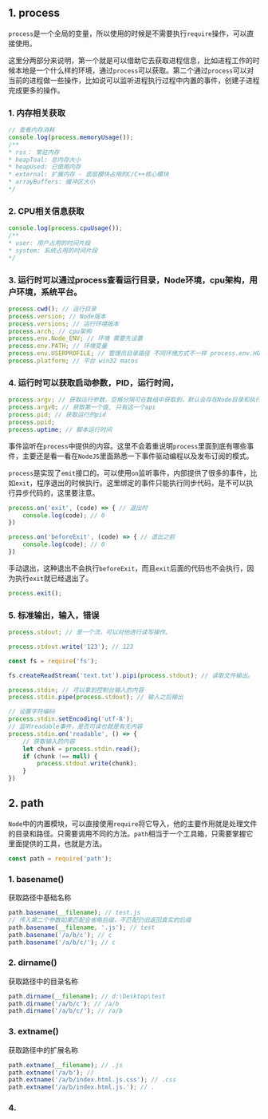 ## 1. process

```process```是一个全局的变量，所以使用的时候是不需要执行```require```操作，可以直接使用。

这里分两部分来说明，第一个就是可以借助它去获取进程信息，比如进程工作的时候本地是一个什么样的环境，通过```process```可以获取。第二个通过```process```可以对当前的进程做一些操作，比如说可以监听进程执行过程中内置的事件，创建子进程完成更多的操作。

### 1. 内存相关获取

```js
// 查看内存消耗
console.log(process.memoryUsage());
/**
* rss： 常驻内存
* heapToal: 总内存大小
* heapUsed: 已使用内存
* external: 扩展内存 - 底层模块占用的C/C++核心模块
* arrayBuffers: 缓冲区大小
*/
```

### 2. CPU相关信息获取

```js
console.log(process.cpuUsage());
/**
* user: 用户占用的时间片段
* system: 系统占用的时间片段
*/
```

### 3. 运行时可以通过process查看运行目录，Node环境，cpu架构，用户环境，系统平台。

```js
process.cwd(); // 运行目录
process.version; // Node版本
process.versions; // 运行环境版本
process.arch; // cpu架构
process.env.Node_ENV; // 环境 需要先设置
process.env.PATH; // 环境变量
process.env.USERPROFILE; // 管理员目录路径 不同环境方式不一样 process.env.HOME
process.platform; // 平台 win32 macos

```

### 4. 运行时可以获取启动参数，PID，运行时间，

```js
process.argv; // 获取运行参数，空格分隔可在数组中获取到，默认会存在Node目录和执行脚本的目录两个值。
process.argv0; // 获取第一个值, 只有这一个api
process.pid; // 获取运行的pid
process.ppid; 
process.uptime; // 脚本运行时间
```

事件监听在```process```中提供的内容。这里不会着重说明```process```里面到底有哪些事件，主要还是看一看在```NodeJS```里面熟悉一下事件驱动编程以及发布订阅的模式。

```process```是实现了```emit```接口的。可以使用```on```监听事件，内部提供了很多的事件，比如```exit```，程序退出的时候执行。这里绑定的事件只能执行同步代码，是不可以执行异步代码的，这里要注意。

```js
process.on('exit', (code) => { // 退出时
    console.log(code); // 0
})

process.on('beforeExit', (code) => { // 退出之前
    console.log(code); // 0
})
```

手动退出，这种退出不会执行```beforeExit```，而且```exit```后面的代码也不会执行，因为执行```exit```就已经退出了。

```js
process.exit();
```

### 5. 标准输出，输入，错误

```js
process.stdout; // 是一个流，可以对他进行读写操作。

process.stdout.write('123'); // 123
```

```js
const fs = require('fs');

fs.createReadStream('text.txt').pipi(process.stdout); // 读取文件输出。
```

```js
process.stdin; // 可以拿到控制台输入的内容
process.stdin.pipe(process.stdout); // 输入之后输出
```

```js
// 设置字符编码
process.stdin.setEncoding('utf-8');
// 监听readable事件，是否可读也就是有无内容
process.stdin.on('readable', () => {
    // 获取输入的内容
    let chunk = process.stdin.read();
    if (chunk !== null) {
        process.stdout.write(chunk);
    }
})
```

## 2. path

```Node```中的内置模块，可以直接使用```require```将它导入，他的主要作用就是处理文件的目录和路径。只需要调用不同的方法。```path```相当于一个工具箱，只需要掌握它里面提供的工具，也就是方法。

```js
const path = require('path');
```

### 1. basename()

获取路径中基础名称

```js
path.basename(__filename); // test.js
// 传入第二个参数如果匹配会省略后缀，不匹配仍旧返回真实的后缀
path.basename(__filename, '.js'); // test
path.basename('/a/b/c'); // c
path.basename('/a/b/c/'); // c
```

### 2. dirname()

获取路径中的目录名称

```js
path.dirname(__filename); // d:\Desktop\test
path.dirname('/a/b/c'); // /a/b
path.dirname('/a/b/c/'); // /a/b
```

### 3. extname()

获取路径中的扩展名称

```js
path.extname(__filename); // .js
path.extname('/a/b'); //
path.extname('/a/b/index.html.js.css'); // .css
path.extname('/a/b/index.html.js.'); // .
```

### 4. 